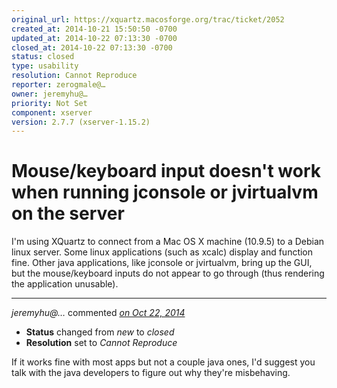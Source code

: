 ```yaml
---
original_url: https://xquartz.macosforge.org/trac/ticket/2052
created_at: 2014-10-21 15:50:50 -0700
updated_at: 2014-10-22 07:13:30 -0700
closed_at: 2014-10-22 07:13:30 -0700
status: closed
type: usability
resolution: Cannot Reproduce
reporter: zerogmale@…
owner: jeremyhu@…
priority: Not Set
component: xserver
version: 2.7.7 (xserver-1.15.2)
---
```


Mouse/keyboard input doesn't work when running jconsole or jvirtualvm on the server
===================================================================================


I'm using XQuartz to connect from a Mac OS X machine (10.9.5) to a Debian linux server. Some linux applications (such as xcalc) display and function fine. Other java applications, like jconsole or jvirtualvm, bring up the GUI, but the mouse/keyboard inputs do not appear to go through (thus rendering the application unusable).



---

*jeremyhu@…* commented *[on Oct 22, 2014](https://xquartz.macosforge.org/trac/ticket/2052#comment:1 "October 22, 2014 at 7:13 AM PDT")*

-   **Status** changed from *new* to *closed*
-   **Resolution** set to *Cannot Reproduce*

If it works fine with most apps but not a couple java ones, I'd suggest you talk with the java developers to figure out why they're misbehaving.



